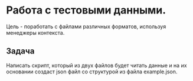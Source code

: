 # Работа с тестовыми данными.

Цель - поработать с файлами различных форматов, используя менеджеры контекста.

## Задача
Написать скрипт, который из двух файлов будет читать данные и на их основании создаст json файл со структурой из файла example.json.
